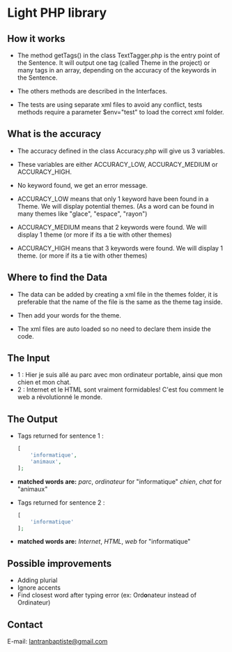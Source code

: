 # Light PHP library

## How it works

  - The method getTags() in the class TextTagger.php is the entry point of the Sentence. It will output one tag (called Theme in the project) or many tags in an array, depending on the accuracy of the keywords in the Sentence.

  - The others methods are described in the Interfaces.

  - The tests are using separate xml files to avoid any conflict, tests methods require a parameter $env="test" to load the correct xml folder.

## What is the accuracy

  - The accuracy defined in the class Accuracy.php will give us 3 variables.

  - These variables are either ACCURACY_LOW, ACCURACY_MEDIUM or ACCURACY_HIGH. 

  - No keyword found, we get an error message.

  - ACCURACY_LOW means that only 1 keyword have been found in a Theme. We will display potential themes. (As a word can be found in many themes like "glace", "espace", "rayon")

  - ACCURACY_MEDIUM means that 2 keywords were found. We will display 1 theme (or more if its a tie with other themes)

  - ACCURACY_HIGH means that 3 keywords were found. We will display 1 theme. (or more if its a tie with other themes)

## Where to find the Data

  - The data can be added by creating a xml file in the themes folder, it is preferable that the name of the file is the same as the theme tag inside.

  - Then add your words for the theme.

  - The xml files are auto loaded so no need to declare them inside the code.

## The Input

  - 1 : Hier je suis allé au parc avec mon ordinateur portable, ainsi que mon chien et mon chat.
  - 2 : Internet et le HTML sont vraiment formidables! C'est fou comment le web a révolutionné le monde.

## The Output

- Tags returned for sentence 1 : 

  ```php
  [
      'informatique',
      'animaux',
  ];
  ```
- **matched words are:**
*parc*, *ordinateur* for "informatique"
*chien*, *chat* for "animaux"

- Tags returned for sentence 2 : 

  ```php
  [
      'informatique'
  ];
  ```
- **matched words are:**
*Internet*, *HTML*, *web* for "informatique"

## Possible improvements

  - Adding plurial
  - Ignore accents
  - Find closest word after typing error (ex: Ord**o**nateur instead of Ordinateur)

## Contact

E-mail: lantranbaptiste@gmail.com
